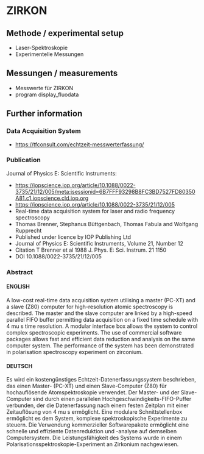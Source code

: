 # ZIRKON

## Methode / experimental setup 
- Laser-Spektroskopie
- Experimentelle Messungen 

## Messungen / measurements
- Messwerte für ZIRKON 
- program display_fluodata

## Further information 

### Data Acquisition System
- https://tfconsult.com/echtzeit-messwerterfassung/

### Publication
Journal of Physics E: Scientific Instruments:
- https://iopscience.iop.org/article/10.1088/0022-3735/21/12/005/meta;jsessionid=6B7FFF93298B8FC3BD7527FD80350A81.c1.iopscience.cld.iop.org
- https://iopscience.iop.org/article/10.1088/0022-3735/21/12/005
- Real-time data acquisition system for laser and radio frequency spectroscopy
- Thomas Brenner, Stephanus Büttgenbach, Thomas Fabula and Wolfgang Rupprecht
- Published under licence by IOP Publishing Ltd
- Journal of Physics E: Scientific Instruments, Volume 21, Number 12
- Citation T Brenner et al 1988 J. Phys. E: Sci. Instrum. 21 1150
- DOI 10.1088/0022-3735/21/12/005

### Abstract
#### ENGLISH
A low-cost real-time data acquisition system utilising a master (PC-XT) and a slave (Z80) computer for high-resolution atomic spectroscopy is described. 
The master and the slave computer are linked by a high-speed parallel FIFO buffer permitting data acquisition on a fixed time schedule with 4 mu s time 
resolution. A modular interface box allows the system to control complex spectroscopic experiments. The use of commercial software packages allows fast 
and efficient data reduction and analysis on the same computer system. The performance of the system has been demonstrated in polarisation spectroscopy 
experiment on zirconium.

#### DEUTSCH
Es wird ein kostengünstiges Echtzeit-Datenerfassungssystem beschrieben, das einen Master- (PC-XT) und einen Slave-Computer (Z80) für hochauflösende 
Atomspektroskopie verwendet. Der Master- und der Slave-Computer sind durch einen parallelen Hochgeschwindigkeits-FIFO-Puffer verbunden, der die 
Datenerfassung nach einem festen Zeitplan mit einer Zeitauflösung von 4 mu s ermöglicht. Eine modulare Schnittstellenbox ermöglicht es dem System, 
komplexe spektroskopische Experimente zu steuern. Die Verwendung kommerzieller Softwarepakete ermöglicht eine schnelle und effiziente Datenreduktion
und -analyse auf demselben Computersystem. Die Leistungsfähigkeit des Systems wurde in einem Polarisationsspektroskopie-Experiment an Zirkonium 
nachgewiesen.
